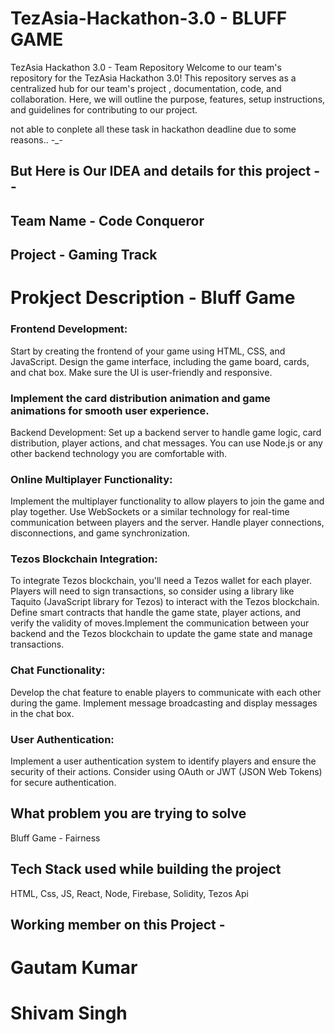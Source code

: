 # TezAsia-Hackathon-3.0 - BLUFF GAME 
TezAsia Hackathon 3.0 - Team Repository  Welcome to our team's repository for the TezAsia Hackathon 3.0! This repository serves as a centralized hub for our team's project , documentation, code, and collaboration. Here, we will outline the purpose, features, setup instructions, and guidelines for contributing to our project.

not able to conplete all these task in hackathon deadline due to some reasons.. -_-

## But Here is Our IDEA and details for this project --

## Team Name - Code Conqueror 
## Project - Gaming Track
# Prokject Description - Bluff Game

### Frontend Development:
Start by creating the frontend of your game using HTML, CSS, and JavaScript.
Design the game interface, including the game board, cards, and chat box. Make sure the UI is
user-friendly and responsive.

### Implement the card distribution animation and game animations for smooth user experience.
Backend Development: Set up a backend server to handle game logic, card distribution, player actions, and chat
messages. You can use Node.js or any other backend technology you are comfortable with.

### Online Multiplayer Functionality:
Implement the multiplayer functionality to allow players to join the game and play together.
Use WebSockets or a similar technology for real-time communication between players and the
server. Handle player connections, disconnections, and game synchronization.

### Tezos Blockchain Integration:
To integrate Tezos blockchain, you'll need a Tezos wallet for each player. Players will need to
sign transactions, so consider using a library like Taquito (JavaScript library for Tezos) to
interact with the Tezos blockchain. Define smart contracts that handle the game state, player actions, and verify the validity of moves.Implement the communication between your backend and the Tezos blockchain to update the
game state and manage transactions.

### Chat Functionality:
Develop the chat feature to enable players to communicate with each other during the game.
Implement message broadcasting and display messages in the chat box.

### User Authentication:
Implement a user authentication system to identify players and ensure the security of their
actions.
Consider using OAuth or JWT (JSON Web Tokens) for secure authentication.


## What problem you are trying to solve 
Bluff Game - Fairness

## Tech Stack used while building the project
HTML, Css, JS, React, Node, Firebase, Solidity, Tezos Api

## Working member on this Project -
# Gautam Kumar
# Shivam Singh 








